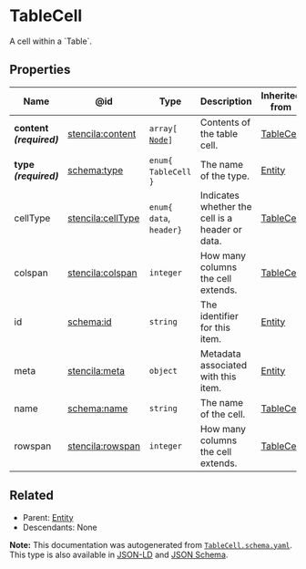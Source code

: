 # TableCell

A cell within a \`Table\`. 

## Properties

| Name                     | @id                                                           | Type                             | Description                                     | Inherited from              |
| ------------------------ | ------------------------------------------------------------- | -------------------------------- | ----------------------------------------------- | --------------------------- |
| **content _(required)_** | [stencila:content](https://schema.stenci.la/content.jsonld)   | `array[`​[`Node`](./Node.md)​`]` | Contents of the table cell.                     | [TableCell](./TableCell.md) |
| **type _(required)_**    | [schema:type](https://schema.org/type)                        | `enum{`​`TableCell`​`}`          | The name of the type.                           | [Entity](./Entity.md)       |
| cellType                 | [stencila:cellType](https://schema.stenci.la/cellType.jsonld) | `enum{`​`data`, `header`​`}`     | Indicates whether the cell is a header or data. | [TableCell](./TableCell.md) |
| colspan                  | [stencila:colspan](https://schema.stenci.la/colspan.jsonld)   | `integer`                        | How many columns the cell extends.              | [TableCell](./TableCell.md) |
| id                       | [schema:id](https://schema.org/id)                            | `string`                         | The identifier for this item.                   | [Entity](./Entity.md)       |
| meta                     | [stencila:meta](https://schema.stenci.la/meta.jsonld)         | `object`                         | Metadata associated with this item.             | [Entity](./Entity.md)       |
| name                     | [schema:name](https://schema.org/name)                        | `string`                         | The name of the cell.                           | [TableCell](./TableCell.md) |
| rowspan                  | [stencila:rowspan](https://schema.stenci.la/rowspan.jsonld)   | `integer`                        | How many columns the cell extends.              | [TableCell](./TableCell.md) |

## Related

-   Parent: [Entity](./Entity.md)
-   Descendants: None

**Note:** This documentation was autogenerated from [`TableCell.schema.yaml`](https://github.com/stencila/schema/blob/master/schema/TableCell.schema.yaml). This type is also available in [JSON-LD](https://schema.stenci.la/TableCell.jsonld) and [JSON Schema](https://schema.stenci.la/TableCell.schema.json).
